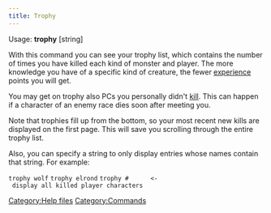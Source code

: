```yaml
---
title: Trophy
---
```


Usage: **trophy** \[string\]

With this command you can see your trophy list, which contains the
number of times you have killed each kind of monster and player. The
more knowledge you have of a specific kind of creature, the fewer
[experience](experience "wikilink") points you will get.

You may get on trophy also PCs you personally didn't
[kill](kill "wikilink"). This can happen if a character of an enemy race
dies soon after meeting you.

Note that trophies fill up from the bottom, so your most recent new
kills are displayed on the first page. This will save you scrolling
through the entire trophy list.

Also, you can specify a string to only display entries whose names
contain that string. For example:

`trophy wolf`
`trophy elrond`
`trophy #      <- display all killed player characters`

[Category:Help files](Category:Help_files "wikilink")
[Category:Commands](Category:Commands "wikilink")